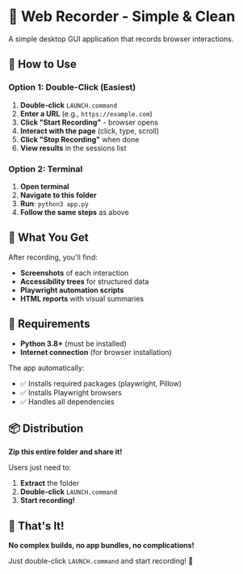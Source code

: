 # 🎯 Web Recorder - Simple & Clean

A simple desktop GUI application that records browser interactions.

## 🚀 How to Use

### Option 1: Double-Click (Easiest)
1. **Double-click** `LAUNCH.command`
2. **Enter a URL** (e.g., `https://example.com`)
3. **Click "Start Recording"** - browser opens
4. **Interact with the page** (click, type, scroll)
5. **Click "Stop Recording"** when done
6. **View results** in the sessions list

### Option 2: Terminal
1. **Open terminal**
2. **Navigate to this folder**
3. **Run**: `python3 app.py`
4. **Follow the same steps** as above

## 📁 What You Get

After recording, you'll find:
- **Screenshots** of each interaction
- **Accessibility trees** for structured data
- **Playwright automation scripts**
- **HTML reports** with visual summaries

## 🔧 Requirements

- **Python 3.8+** (must be installed)
- **Internet connection** (for browser installation)

The app automatically:
- ✅ Installs required packages (playwright, Pillow)
- ✅ Installs Playwright browsers
- ✅ Handles all dependencies

## 📦 Distribution

**Zip this entire folder and share it!**

Users just need to:
1. **Extract** the folder
2. **Double-click** `LAUNCH.command`
3. **Start recording!**

## 🎉 That's It!

**No complex builds, no app bundles, no complications!**

Just double-click `LAUNCH.command` and start recording! 🎯 